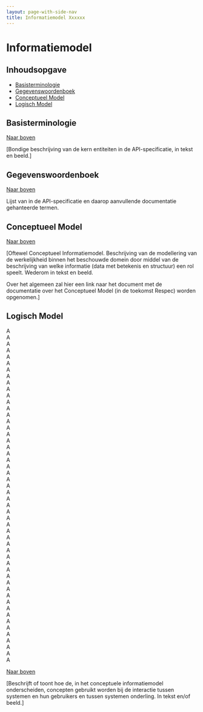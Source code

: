 ```yaml
---
layout: page-with-side-nav
title: Informatiemodel Xxxxxx
---
```

# Informatiemodel

## Inhoudsopgave
* [Basisterminologie](#basisterminologie)
* [Gegevenswoordenboek](#gegevenswoordenboek)
* [Conceptueel Model](#conceptueel-model)
* [Logisch Model](#logisch-model)

## Basisterminologie

[Naar boven](./informatiemodel)

[Bondige beschrijving van de kern entiteiten in de API-specificatie, in tekst en beeld.]

## Gegevenswoordenboek

[Naar boven](./informatiemodel)

Lijst van in de API-specificatie en daarop aanvullende documentatie gehanteerde termen.

## Conceptueel Model

[Naar boven](./informatiemodel)

[Oftewel Conceptueel Informatiemodel. 
Beschrijving van de modellering van de werkelijkheid binnen het beschouwde domein door middel van de beschrijving van welke informatie (data met betekenis en structuur) een rol speelt. Wederom in tekst en beeld.

Over het algemeen zal hier een link naar het document met de documentatie over het Conceptueel Model (in de toekomst Respec) worden opgenomen.]

## Logisch Model

A<br/>A<br/>A<br/>A<br/>A<br/>A<br/>A<br/>A<br/>A<br/>A<br/>A<br/>A<br/>A<br/>A<br/>A<br/>A<br/>A<br/>A<br/>A<br/>A<br/>A<br/>A<br/>A<br/>A<br/>A<br/>A<br/>A<br/>A<br/>A<br/>A<br/>A<br/>A<br/>A<br/>A<br/>A<br/>A<br/>A<br/>A<br/>A<br/>A<br/>A<br/>A<br/>A<br/>A<br/>A<br/>A<br/>A<br/>A<br/>A<br/>A<br/>A<br/>A<br/>

[Naar boven](./informatiemodel)

[Beschrijft of toont hoe de, in het conceptuele informatiemodel onderscheiden, concepten gebruikt worden bij de interactie tussen systemen en hun gebruikers en tussen systemen onderling. In tekst en/of beeld.]
